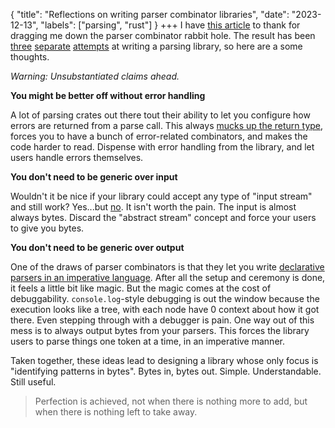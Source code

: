 {
    "title": "Reflections on writing parser combinator libraries",
    "date": "2023-12-13",
    "labels": ["parsing", "rust"]
}
+++
I have [this article](https://www.theorangeduck.com/page/you-could-have-invented-parser-combinators) to thank for dragging me down the parser combinator rabbit hole. The result has been [three](https://crates.io/crates/ruminant) [separate](https://crates.io/crates/parser-compose) [attempts](https://crates.io/crates/bparse) at writing a parsing  library, so here are a some thoughts.


_Warning: Unsubstantiated claims ahead._


__You might be better off without error handling__

A lot of parsing crates out there tout their ability to let you configure how errors are returned from a parse call. This always [mucks up the return type](https://github.com/rust-bakery/nom/blob/main/doc/error_management.md), forces you to have a bunch of error-related combinators, and makes the code harder to read. Dispense with error handling from the library, and let users handle errors themselves.

__You don't need to be generic over input__

Wouldn't it be nice if your library could accept any type of "input stream" and still work? Yes...but [no](https://docs.rs/chumsky/latest/chumsky/stream/index.html). It isn't worth the pain. The input is almost always bytes. Discard the "abstract stream" concept and force your users to give you bytes.

__You don't need to be generic over output__

One of the draws of parser combinators is that they let you write [declarative parsers in an imperative language](https://gitlab.com/wake-sleeper/parser-compose/-/blob/dd51e3dcd4f090163cbebf53999deea770926440/tests/json.rs#L204). After all the setup and ceremony is done, it feels a little bit like magic. But the magic comes at the cost of debuggability. `console.log`-style debugging is out the window because the execution looks like a tree, with each node have 0 context about how it got there. Even stepping through with a debugger is pain. One way out of this mess is to always output bytes from your parsers. This forces the library users to parse things one token at a time, in an imperative manner.

Taken together, these ideas lead to designing a library whose only focus is "identifying patterns in bytes". Bytes in, bytes out. Simple. Understandable. Still useful.

> Perfection is achieved, not when there is nothing more to add, but when there is nothing left to take away.
